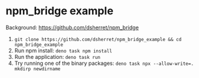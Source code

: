 # npm_bridge example

Background: https://github.com/dsherret/npm_bridge

1. `git clone https://github.com/dsherret/npm_bridge_example && cd npm_bridge_example`
1. Run npm install: `deno task npm install`
1. Run the application: `deno task run`
1. Try running one of the binary packages: `deno task npx --allow-write=. mkdirp newdirname`
